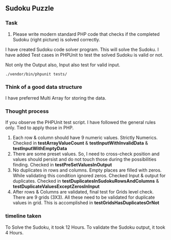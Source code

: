 ## Sudoku Puzzle
### Task
1. Please write modern standard PHP code that checks if the completed Sudoku (right picture) is solved correctly.

I have created Sudoku code solver program. This will solve the Sudoku. I have added Test cases in PHPUnit to test the solved Sudoku is valid or not.

Not only the Output also, Input also test for valid input.

    ./vendor/bin/phpunit tests/

### Think of a good data structure
I have preferred Multi Array for storing the data.

### Thought process
If you observe the PHPUnit test script. I have followed the general rules only. Tied to apply those in PHP.
1. Each row & column should have 9 numeric values. Strictly Numerics. Checked in **testArrayValueCount** & **testInputWithInvalidData** & **testInputWithEmptyData**
2. There are some preset values. So, I need to cross-check position and values should persist and do not touch those during the possibilities finding. Checked in **testPreSetValuesInOutput**
3. No duplicates in rows and columns. Empty places are filled with zeros. While validating this condition ignored zeros.  Checked Input & output for duplicates. Checked in **testDuplicatesInSudokuRowsAndColumns** & **testDuplicateValuesExceptZerosInInput**
4. After rows & Columns are validated, final test for Grids level check. There are 9 grids (3X3). All these need to be validated for duplicate values in grid. This is accomplished in **testGridsHasDuplicatesOrNot**

### timeline taken
To Solve the Sudoku, it took 12 Hours. To validate the Sudoku output, it took 4 Hours.
